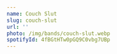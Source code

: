 ```yaml
---
name: Couch Slut
slug: couch-slut
url: ''
photo: /img/bands/couch-slut.webp
spotifyId: 4fBGtHTw0pGQ9C0vbg7UBp
---
```

